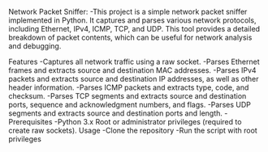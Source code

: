 Network Packet Sniffer:
-This project is a simple network packet sniffer implemented in Python. It captures and parses various network protocols, including Ethernet, IPv4, ICMP, TCP, and UDP. This tool provides a detailed breakdown of packet contents, which can be useful for network analysis and debugging.

Features
-Captures all network traffic using a raw socket.
-Parses Ethernet frames and extracts source and destination MAC addresses.
-Parses IPv4 packets and extracts source and destination IP addresses, as well as other header information.
-Parses ICMP packets and extracts type, code, and checksum.
-Parses TCP segments and extracts source and destination ports, sequence and acknowledgment numbers, and flags.
-Parses UDP segments and extracts source and destination ports and length.
-Prerequisites
-Python 3.x
Root or administrator privileges (required to create raw sockets).
Usage
-Clone the repository
-Run the script with root privileges

